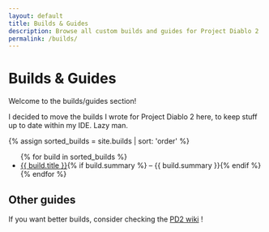 ```yaml
---
layout: default
title: Builds & Guides
description: Browse all custom builds and guides for Project Diablo 2
permalink: /builds/
---
```


# Builds & Guides

Welcome to the builds/guides section!

I decided to move the builds I wrote for Project Diablo 2 here, to keep stuff up to date within my IDE. Lazy man.

{% assign sorted_builds = site.builds | sort: 'order' %}
<ul>
{% for build in sorted_builds %}
  <li>
    <a href="{{ site.baseurl }}{{ build.url }}">{{ build.title }}</a>{% if build.summary %} – {{ build.summary }}{% endif %}
  </li>
{% endfor %}
</ul>

## Other guides

If you want better builds, consider checking the [PD2 wiki](https://wiki.projectdiablo2.com/wiki/Links#Builds) !
